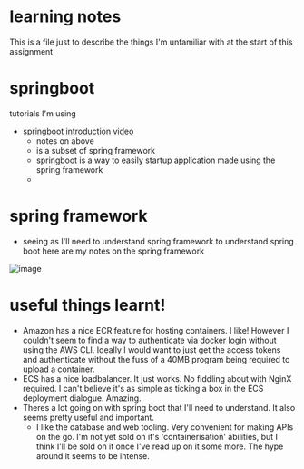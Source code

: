 # learning notes
This is a file just to describe the things I'm unfamiliar with at the start of this assignment

# springboot
tutorials I'm using
* [springboot introduction video](https://www.youtube.com/watch?v=msXL2oDexqw&list=PLqq-6Pq4lTTbx8p2oCgcAQGQyqN8XeA1x)
	- notes on above
	- is a subset of spring framework
	- springboot is a way to easily startup application made using the spring framework
	-
# spring framework
* seeing as I'll need to understand spring framework to understand spring boot here are my notes on the spring framework

![image](https://user-images.githubusercontent.com/57028307/123411504-deffb000-d5f3-11eb-9fcc-4f80513d3d46.png)

# useful things learnt!
* Amazon has a nice ECR feature for hosting containers. I like! However I couldn't seem to find a way to authenticate via docker login without using the AWS CLI. Ideally I would want to just get the access tokens and authenticate without the fuss of a 40MB program being required to upload a container.
* ECS has a nice loadbalancer. It just works. No fiddling about with NginX required. I can't believe it's as simple as ticking a box in the ECS deployment dialogue. Amazing.
* Theres a lot going on with spring boot that I'll need to understand. It also seems pretty useful and important.
	- I like the database and web tooling. Very convenient for making APIs on the go. I'm not yet sold on it's 'containerisation' abilities, but I think I'll be sold on it once I've read up on it some more. The hype around it seems to be intense.
